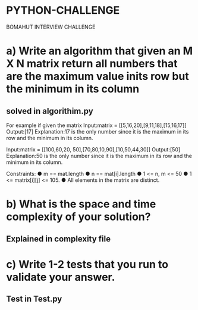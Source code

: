 # PYTHON-CHALLENGE

BOMAHUT INTERVIEW CHALLENGE

# a) Write an algorithm that given an M X N  matrix return all numbers that are the maximum value inits row but the minimum in its column
## solved in algorithim.py

For example if given the matrix
Input:matrix = [[5,16,20],[9,11,18],[15,16,17]]
Output:[17]
Explanation:17 is the only number since it is the maximum in its row and the minimum in its column.

Input:matrix = [[100,60,20, 50],[70,80,10,90],[10,50,44,30]]
Output:[50]
Explanation:50 is the only number since it is the maximum in its row and the minimum in its column.

Constraints:
● m == mat.length
● n == mat[i].length
● 1 <= n, m <= 50
● 1 <= matrix[i][j] <= 105.
● All elements in the matrix are distinct.

# b) What is the space and time complexity of your solution? 
## Explained in complexity file

# c) Write 1-2 tests that you run to validate your answer.
## Test in Test.py
